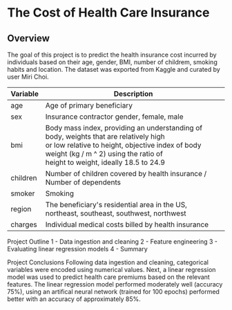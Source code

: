# The Cost of Health Care Insurance

## Overview
The goal of this project is to predict the health insurance cost incurred by individuals based on their age, gender, BMI, number of childrem, smoking habits and location. The dataset was exported from Kaggle and curated by user Miri Choi.

|Variable|	Description|
|--------|-------------|
|age|	Age of primary beneficiary|
|sex|	Insurance contractor gender, female, male|
|bmi|	Body mass index, providing an understanding of body, weights that are relatively high<br> or low relative to height, objective index of body weight (kg / m ^ 2) using the ratio of<br> height to weight, ideally 18.5 to 24.9|
|children|	Number of children covered by health insurance / Number of dependents|
|smoker|	Smoking|
|region|	The beneficiary's residential area in the US, northeast, southeast, southwest, northwest|
|charges|	Individual medical costs billed by health insurance|

Project Outline
1 - Data ingestion and cleaning
2 - Feature engineering
3 - Evaluating linear regression models
4 - Summary

Project Conclusions
Following data ingestion and cleaning, categorical variables were encoded using numerical values. Next, a linear regression model was used to predict health care premiums based on the relevant features. The linear regression model performed moderately well (accuracy 
 75%), using an artifical neural network (trained for 100 epochs) performed better with an accuracy of approximately 85%.
